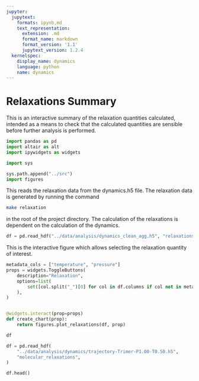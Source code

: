 ```yaml
---
jupyter:
  jupytext:
    formats: ipynb,md
    text_representation:
      extension: .md
      format_name: markdown
      format_version: '1.1'
      jupytext_version: 1.2.4
  kernelspec:
    display_name: dynamics
    language: python
    name: dynamics
---
```


# Relaxations Summary

This is an interactive summary of the relaxation quantities calculated,
intended as a means to check that the calculated quantities are sensible
before further analysis is performed.

```python
import pandas as pd
import altair as alt
import ipywidgets as widgets

import sys

sys.path.append("../src")
import figures

```

<!-- #region -->
This reads the relaxation data from the dynamics.h5 file.
The relaxation data is generated by running the command

```sh
make relaxation
```

in the root of the project directory.
The calculation of the relaxations is dependent on
the calculation of the dynamics.
<!-- #endregion -->

```python
df = pd.read_hdf("../data/analysis/dynamics_clean_agg.h5", "relaxations")
```

This is the interactive figure which allows selecting
the relaxation quantity of interest.

```python
metadata_cols = ["temperature", "pressure"]
props = widgets.ToggleButtons(
    description="Relaxation",
    options=list(
        set([col.split("_")[0] for col in df.columns if col not in metadata_cols])
    ),
)


@widgets.interact(prop=props)
def create_chart(prop):
    return figures.plot_relaxations(df, prop)
```

```python
df
```

```python
df = pd.read_hdf(
    "../data/analysis/dynamics/trajectory-Trimer-P1.00-T0.50.h5",
    "molecular_relaxations",
)
```

```python
df.head()
```
